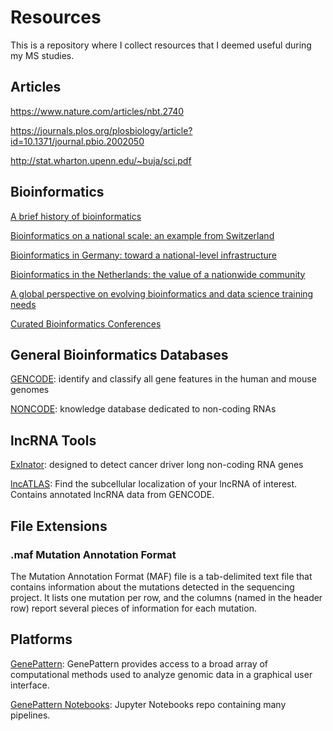 # Resources

This is a repository where I collect resources that I deemed useful during my MS studies.

## Articles

https://www.nature.com/articles/nbt.2740

https://journals.plos.org/plosbiology/article?id=10.1371/journal.pbio.2002050

http://stat.wharton.upenn.edu/~buja/sci.pdf



## Bioinformatics

[A brief history of bioinformatics](https://academic.oup.com/bib/article/20/6/1981/5066445)

[Bioinformatics on a national scale: an example from Switzerland](https://academic.oup.com/bib/article/20/2/361/3922240)

[Bioinformatics in Germany: toward a national-level infrastructure](https://academic.oup.com/bib/article/20/2/370/3738742)

[Bioinformatics in the Netherlands: the value of a nationwide community](https://academic.oup.com/bib/article/20/2/375/4159449)

[A global perspective on evolving bioinformatics and data science training needs](https://academic.oup.com/bib/article/20/2/398/4096809)

[Curated Bioinformatics Conferences](https://docs.google.com/spreadsheets/d/1_dAyUts51jgici9dy-l0IVPypUCRvmLsVXSrmVEXjoI/edit#gid=0)


[]()

## General Bioinformatics Databases

[GENCODE](https://www.gencodegenes.org/#): identify and classify all gene features in the human and mouse genomes 

[NONCODE](http://www.noncode.org/): knowledge database dedicated to non-coding RNAs


## lncRNA Tools

[ExInator](https://github.com/alanzos/ExInAtor): designed to detect cancer driver long non-coding RNA genes


[lncATLAS](https://lncatlas.crg.eu/): Find the subcellular localization of your lncRNA of interest. Contains annotated lncRNA data from GENCODE.



## File Extensions

### .maf Mutation Annotation Format

The Mutation Annotation Format (MAF) file is a tab-delimited text file that contains information about the mutations detected in the sequencing project. It lists one mutation per row, and the columns (named in the header row) report several pieces of information for each mutation.


## Platforms

[GenePattern](https://www.genepattern.org/#): GenePattern provides access to a broad array of computational methods used to analyze genomic data in a graphical user interface. 

[GenePattern Notebooks](https://notebook.genepattern.org/): Jupyter Notebooks repo containing many pipelines.


[]()
